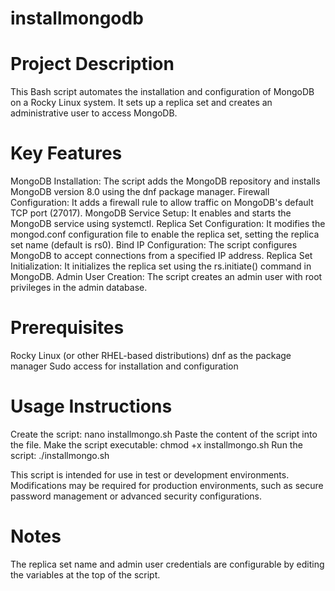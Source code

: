 # installmongodb

Project Description
===================
This Bash script automates the installation and configuration of MongoDB on a Rocky Linux system. It sets up a replica set and creates an administrative user to access MongoDB.

Key Features
============
MongoDB Installation: The script adds the MongoDB repository and installs MongoDB version 8.0 using the dnf package manager.
Firewall Configuration: It adds a firewall rule to allow traffic on MongoDB's default TCP port (27017).
MongoDB Service Setup: It enables and starts the MongoDB service using systemctl.
Replica Set Configuration: It modifies the mongod.conf configuration file to enable the replica set, setting the replica set name (default is rs0).
Bind IP Configuration: The script configures MongoDB to accept connections from a specified IP address.
Replica Set Initialization: It initializes the replica set using the rs.initiate() command in MongoDB.
Admin User Creation: The script creates an admin user with root privileges in the admin database.

Prerequisites
=============
Rocky Linux (or other RHEL-based distributions)
dnf as the package manager
Sudo access for installation and configuration

Usage Instructions
==================
Create the script:
  nano installmongo.sh
Paste the content of the script into the file.
Make the script executable:
  chmod +x installmongo.sh
Run the script:
  ./installmongo.sh

This script is intended for use in test or development environments. Modifications may be required for production environments, such as secure password management or advanced security configurations.

Notes
=====
The replica set name and admin user credentials are configurable by editing the variables at the top of the script.






